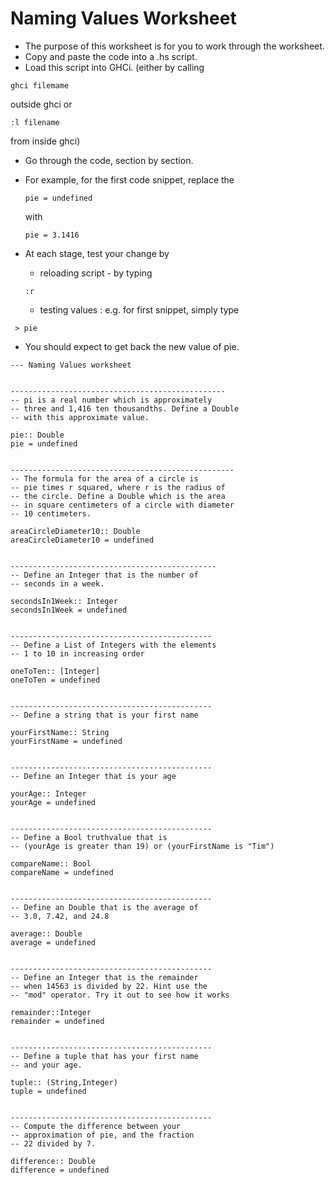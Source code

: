 # Naming Values Worksheet
 - The purpose of this worksheet is for you to work through the worksheet. 
 - Copy and paste  the code into a .hs script. 
 - Load this script into GHCi.  (either by calling 

 ~~~
 ghci filemame
 ~~~
 
 outside ghci or 
 
 ~~~
 :l filename
 ~~~
 
 from inside ghci)
 - Go through the code, section by section.
 - For example, for the first code snippet, replace the 
   ~~~
   pie = undefined
   ~~~ 
   with 
   ~~~
   pie = 3.1416
   ~~~

 - At each stage, test your change by 
 	- reloading script - by typing 
	~~~
	:r
	~~~
	
 	- testing values : e.g. for first snippet, simply type 
~~~
 > pie
~~~
 - You should expect to get back the new value of pie.

~~~
--- Naming Values worksheet


------------------------------------------------
-- pi is a real number which is approximately
-- three and 1,416 ten thousandths. Define a Double
-- with this approximate value.

pie:: Double             
pie = undefined


--------------------------------------------------
-- The formula for the area of a circle is 
-- pie times r squared, where r is the radius of 
-- the circle. Define a Double which is the area 
-- in square centimeters of a circle with diameter 
-- 10 centimeters.

areaCircleDiameter10:: Double
areaCircleDiameter10 = undefined


----------------------------------------------
-- Define an Integer that is the number of 
-- seconds in a week.

secondsIn1Week:: Integer
secondsIn1Week = undefined


---------------------------------------------
-- Define a List of Integers with the elements
-- 1 to 10 in increasing order

oneToTen:: [Integer]
oneToTen = undefined


---------------------------------------------
-- Define a string that is your first name

yourFirstName:: String
yourFirstName = undefined


---------------------------------------------
-- Define an Integer that is your age

yourAge:: Integer     
yourAge = undefined


---------------------------------------------
-- Define a Bool truthvalue that is 
-- (yourAge is greater than 19) or (yourFirstName is "Tim")

compareName:: Bool
compareName = undefined


---------------------------------------------
-- Define an Double that is the average of 
-- 3.0, 7.42, and 24.8

average:: Double
average = undefined


---------------------------------------------
-- Define an Integer that is the remainder
-- when 14563 is divided by 22. Hint use the 
-- "mod" operator. Try it out to see how it works

remainder::Integer 
remainder = undefined


---------------------------------------------
-- Define a tuple that has your first name 
-- and your age.

tuple:: (String,Integer)
tuple = undefined


---------------------------------------------
-- Compute the difference between your
-- approximation of pie, and the fraction
-- 22 divided by 7.

difference:: Double
difference = undefined

~~~